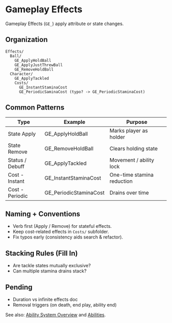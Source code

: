 # Gameplay Effects

Gameplay Effects (`GE_`) apply attribute or state changes.

## Organization
```
Effects/
  Ball/
    GE_ApplyHoldBall
    GE_ApplyJustThrewBall
    GE_RemoveHoldBall
  Character/
    GE_ApplyTackled
    Costs/
      GE_InstantStaminaCost
      GE_PeriodicSaminaCost (typo? -> GE_PeriodicStaminaCost)
```

## Common Patterns
| Type | Example | Purpose |
|------|---------|---------|
| State Apply | GE_ApplyHoldBall | Marks player as holder |
| State Remove | GE_RemoveHoldBall | Clears holding state |
| Status / Debuff | GE_ApplyTackled | Movement / ability lock |
| Cost - Instant | GE_InstantStaminaCost | One-time stamina reduction |
| Cost - Periodic | GE_PeriodicStaminaCost | Drains over time |

## Naming + Conventions
- Verb first (Apply / Remove) for stateful effects.
- Keep cost-related effects in `Costs/` subfolder.
- Fix typos early (consistency aids search & refactor).

## Stacking Rules (Fill In)
- Are tackle states mutually exclusive?
- Can multiple stamina drains stack?

## Pending
- Duration vs infinite effects doc
- Removal triggers (on death, end play, ability end)

See also: [Ability System Overview](ability-system.md) and [Abilities](abilities.md).
